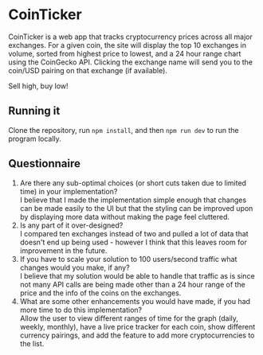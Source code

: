 # CoinTicker
CoinTicker is a web app that tracks cryptocurrency prices across all major exchanges. For a given coin, the site will display the top 10 exchanges in volume, sorted from highest price to lowest, and a 24 hour range chart using the CoinGecko API. Clicking the exchange name will send you to the coin/USD pairing on that exchange (if available).

Sell high, buy low!

## Running it

Clone the repository, run `npm install`, and then `npm run dev` to run the program locally. 

## Questionnaire
1.  Are there any sub-optimal choices (or short cuts taken due to limited time) in your implementation?<br/>
I believe that I made the implementation simple enough that changes can be made easily to the UI but that the styling can be improved upon by displaying more data without making the page feel cluttered.
2.  Is any part of it over-designed?  <br/>
I compared ten exchanges instead of two and pulled a lot of data that doesn't end up being used - however I think that this leaves room for improvement in the future.
3.  If you have to scale your solution to 100 users/second traffic what changes would you make, if any?<br/>
I believe that my solution would be able to handle that traffic as is since not many API calls are being made other than a 24 hour range of the price and the info of the coins on the exchanges.
4.  What are some other enhancements you would have made, if you had more time to do this implementation?<br/>
Allow the user to view different ranges of time for the graph (daily, weekly, monthly), have a live price tracker for each coin, show different currency pairings, and add the feature to add more cryptocurrencies to the list.